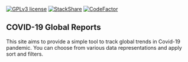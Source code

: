 [![GPLv3 license](https://img.shields.io/badge/License-GPLv3-blue.svg)](http://perso.crans.org/besson/LICENSE.html)
[![StackShare](http://img.shields.io/badge/tech-stack-0690fa.svg?style=flat)](https://stackshare.io/svirins/cvd19)
[![CodeFactor](https://www.codefactor.io/repository/github/svirins/cvd19.cf/badge)](https://www.codefactor.io/repository/github/svirins/cvd19.cf)
## COVID-19 Global Reports

This site aims to provide a simple tool to track global trends in
Covid-19 pandemic. You can choose from various data representations and
apply sort and filters.
